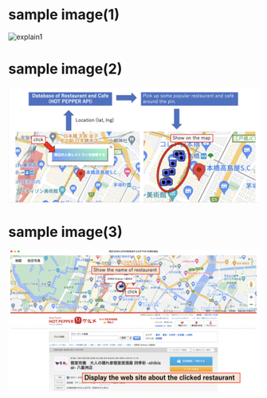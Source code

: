 # sample image(1)
![](images/image1.png "explain1")
# sample image(2)
![](images/image2.png "explain2")
# sample image(3)
![](images/image3.png "explain3")
